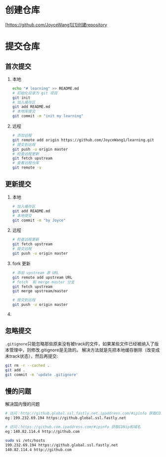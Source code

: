 # 创建仓库
[https://github.com/JoyceWang1][1]创建repository
# 提交仓库
## 首次提交
1. 本地
	```bash
	echo "# learning" >> README.md
	# 初始化目录为 git 项目
	git init
	# 加入缓存区
	git add README.md
	# 本地库提交
	git commit -m "init my learning"
	```
2. 远程
	```bash
	# 添加远程
	git remote add origin https://github.com/JoyceWang1/learning.git
	# 提交到远程
	git push -u origin master
	# 检查远程更新
	git fetch upstream
	# 查看远程仓库
	git remote -v
	```
## 更新提交
1. 本地
	```bash
	# 加入缓存区
	git add README.md
	# 本地提交
	git commit -m "by Joyce"
	```
2. 远程
	```bash
	# 检查远程更新
	git fetch upstream
	# 提交远程
	git push -u origin master
	```
3. fork 更新

   ```bash
   # 添加 upstream 源 URL
   git remote add upstream URL
   # fetch  和 merge master 分支
   git fetch upstream
   git merge upstream/master
   
   # 提交到远程
   git push -u origin master
   ```

4. 

##  忽略提交

`.gitignore`只能忽略那些原来没有被track的文件，如果某些文件已经被纳入了版本管理中，则修改.gitignore是无效的。
解决方法就是先把本地缓存删除（改变成未track状态），然后再提交:
```bash
git rm -r --cached .
git add .
git commit -m 'update .gitignore'
```

[1]:	https://github.com/JoyceWang1

## 慢的问题

解决国内慢的问题

````````bash
# 访问：http://github.global.ssl.fastly.net.ipaddress.com/#ipinfo 获取CDNip和域名
eg：199.232.69.194 https://github.global.ssl.fastly.net

# 访问：https://github.com.ipaddress.com/#ipinfo 获取CDNip和域名
eg：140.82.114.4 http://github.com

sudo vi /etc/hosts
199.232.69.194 https://github.global.ssl.fastly.net
140.82.114.4 http://github.com
````````


